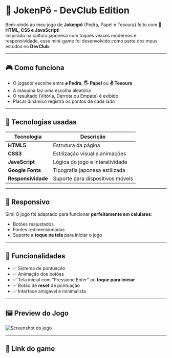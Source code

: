 # 🥋 JokenPô - DevClub Edition

Bem-vindo ao meu jogo de **Jokenpô** (Pedra, Papel e Tesoura) feito com 💛 **HTML, CSS e JavaScript**!  
Inspirado na cultura japonesa com toques visuais modernos e responsividade, esse mini-game foi desenvolvido como parte dos meus estudos no **DevClub**.

---

## 🎮 Como funciona

- O jogador escolhe entre **✊ Pedra**, **🖐️ Papel** ou **✌️ Tesoura**
- A máquina faz uma escolha aleatória
- O resultado (Vitória, Derrota ou Empate) é exibido
- Placar dinâmico registra os pontos de cada lado

---

## 🧪 Tecnologias usadas

| Tecnologia | Descrição |
|------------|------------|
| **HTML5** | Estrutura da página |
| **CSS3** | Estilização visual e animações |
| **JavaScript** | Lógica do jogo e interatividade |
| **Google Fonts** | Tipografia japonesa estilizada |
| **Responsividade** | Suporte para dispositivos móveis |

---

## 📱 Responsivo

Sim! O jogo foi adaptado para funcionar **perfeitamente em celulares**:
- Botões reajustados
- Fontes redimensionadas
- Suporte a **toque na tela** para iniciar o jogo

---

## 🔁 Funcionalidades

- ✅ Sistema de pontuação
- ✅ Animação dos botões
- ✅ Tela inicial com “Pressione Enter” ou **toque para iniciar**
- ✅ Botão de **reset** de pontuação
- ✅ Interface amigável e minimalista

---

## 🖼️ Preview do Jogo

![Screenshot do jogo](./screenshot.png) <!-- Substitua pela imagem real do projeto -->

---

## 🚀 Link do game


